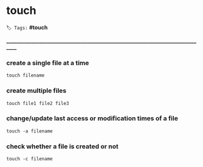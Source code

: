 # touch

`🏷️ Tags:` **\#touch**

**\_\_\_\_\_\_\_\_\_\_\_\_\_\_\_\_\_\_\_\_\_\_\_\_\_\_\_\_\_\_\_\_\_\_\_\_\_\_\_\_\_\_\_\_\_\_\_\_\_\_\_\_\_\_\_\_\_\_\_\_\_\_\_\_\_\_\_\_\_\_\_\_\_\_\_\_\_\_\_**

### create a single file at a time

```text
touch filename
```

###  **create multiple files**

```text
touch file1 file2 file3
```

### change/update last access or modification times of a file

```text
touch -a filename
```

### check whether a file is created or not

```text
touch -c filename
```



